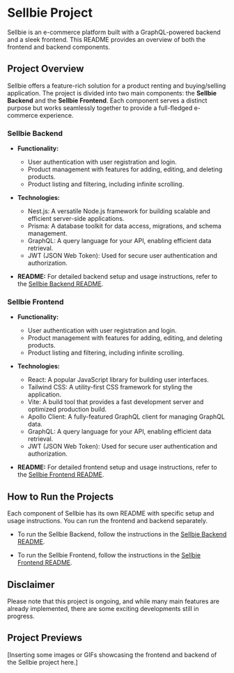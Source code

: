 # Sellbie Project

Sellbie is an e-commerce platform built with a GraphQL-powered backend and a sleek frontend. This README provides an overview of both the frontend and backend components.

## Project Overview

Sellbie offers a feature-rich solution for a product renting and buying/selling application. The project is divided into two main components: the **Sellbie Backend** and the **Sellbie Frontend**. Each component serves a distinct purpose but works seamlessly together to provide a full-fledged e-commerce experience.

### Sellbie Backend

- **Functionality:**
  - User authentication with user registration and login.
  - Product management with features for adding, editing, and deleting products.
  - Product listing and filtering, including infinite scrolling.

- **Technologies:**
  - Nest.js: A versatile Node.js framework for building scalable and efficient server-side applications.
  - Prisma: A database toolkit for data access, migrations, and schema management.
  - GraphQL: A query language for your API, enabling efficient data retrieval.
  - JWT (JSON Web Token): Used for secure user authentication and authorization.

- **README:** For detailed backend setup and usage instructions, refer to the [Sellbie Backend README](./backend/README.md).

### Sellbie Frontend

- **Functionality:**
  - User authentication with user registration and login.
  - Product management with features for adding, editing, and deleting products.
  - Product listing and filtering, including infinite scrolling.

- **Technologies:**
  - React: A popular JavaScript library for building user interfaces.
  - Tailwind CSS: A utility-first CSS framework for styling the application.
  - Vite: A build tool that provides a fast development server and optimized production build.
  - Apollo Client: A fully-featured GraphQL client for managing GraphQL data.
  - GraphQL: A query language for your API, enabling efficient data retrieval.
  - JWT (JSON Web Token): Used for secure user authentication and authorization.

- **README:** For detailed frontend setup and usage instructions, refer to the [Sellbie Frontend README](./frontend/README.md).

## How to Run the Projects

Each component of Sellbie has its own README with specific setup and usage instructions. You can run the frontend and backend separately.

- To run the Sellbie Backend, follow the instructions in the [Sellbie Backend README](./backend/README.md).

- To run the Sellbie Frontend, follow the instructions in the [Sellbie Frontend README](./frontend/README.md).

## Disclaimer

Please note that this project is ongoing, and while many main features are already implemented, there are some exciting developments still in progress.

## Project Previews

[Inserting some images or GIFs showcasing the frontend and backend of the Sellbie project here.]

